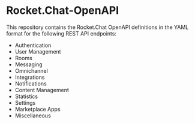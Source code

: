 # Rocket.Chat-OpenAPI

This repository contains the Rocket.Chat OpenAPI definitions in the YAML format for the following REST API endpoints:
* Authentication
* User Management
* Rooms
* Messaging
* Omnichannel
* Integrations
* Notifications
* Content Management
* Statistics
* Settings
* Marketplace Apps
* Miscellaneous
